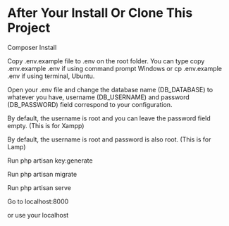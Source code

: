 <h1> After Your Install Or Clone This Project </h1>


<p> Composer Install </p>

<p>
Copy .env.example file to .env on the root folder. You can type copy .env.example .env if using command prompt Windows or cp .env.example .env if using terminal, Ubuntu.</p>

<p>Open your .env file and change the database name (DB_DATABASE) to whatever you have, username (DB_USERNAME) and password (DB_PASSWORD) field correspond to your configuration.</p>

<p>By default, the username is root and you can leave the password field empty. (This is for Xampp)</p>

<p> By default, the username is root and password is also root. (This is for Lamp)</p>
<p>Run php artisan key:generate</p>
<p>Run php artisan migrate</p>
<p>Run php artisan serve </p>
</p>
<p>Go to localhost:8000</p>
<p> or use your localhost</p>
